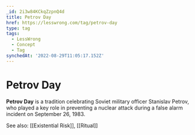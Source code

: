 ```yaml
---
_id: 2i3w84KCkqZzpnQ4d
title: Petrov Day
href: https://lesswrong.com/tag/petrov-day
type: tag
tags:
  - LessWrong
  - Concept
  - Tag
synchedAt: '2022-08-29T11:05:17.152Z'
---
```

# Petrov Day

**Petrov Day** is a tradition celebrating Soviet military officer Stanislav Petrov, who played a key role in preventing a nuclear attack during a false alarm incident on September 26, 1983.

See also: [[Existential Risk]], [[Ritual]]